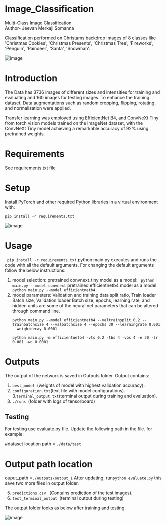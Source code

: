 # Image_Classification
Multi-Class Image Classification
<br>
Author- Jeevan Merkaji Somanna

Classification performed on Christams backdrop Images of 8 classes like 'Christmas Cookies', 'Christmas Presents', 'Christmas Tree', 'Fireworks', 'Penguin', 'Raindeer', 'Santa', 'Snowman'.

![image](https://github.com/Jeevanmerkaji/Image_Classification/assets/101675566/e354061e-82e3-44f4-a326-73ba4a940ad1)


# Introduction
The Data has 3736 images of different sizes and intensities for training and evaluating and 160 images for testing images. To enhance the training dataset, Data augmentations such as random cropping, flipping, rotating, and normalization were applied.

Transfer learning was employed using EfficientNet B4, and ConvNeXt Tiny from torch vision models trained on the ImageNet dataset, with the ConvNeXt Tiny model achieving a remarkable accuracy of 92% using pretrained weights.

# Requirements
See requirements.txt file

# Setup
Install PyTorch and other required Python libraries in a virtual environment with:

```
pip install -r requirements.txt
```

![image](https://github.com/Jeevanmerkaji/Image_Classification/assets/101675566/d85066c6-05a3-4fbe-9683-a2a8cfcb5346)


# Usage 

``` pip install -r requirements.txt``` python main.py executes and runs the code with all the default arguments.
For changing the default arguments follow the below instructions:
1. model selection:
   pretrained convnext_tiny model as a model: ``` python main.py --model convnext```
   pretrained efficientnetb4 model as a model:``` python main.py --model efficientnetb4```
2. model parameters:
   Validation and training data split ratio, Train loader Batch size, Validation loader Batch size, epochs, learning rate, and hidden units are some of the neural net parameters that can be altered through command line.
    ```
    python main.py --model efficientnetb4 --valtrainsplit 0.2 --trainbatchsize 4 --valbatchsize 4 --epochs 30 --learningrate 0.001 --weightdecay 0.0001
    ```
    ```
    python main.py -m efficientnetb4 -vts 0.2 -tbs 4 -vbs 4 -e 30 -lr 0.001 -wd 0.0001
    ```
    
    
# Outputs 
The output of the network is saved in Outputs folder. Output contains:
1.  ```best_model ```(weights of model with highest validation accuracy).
2. ```configuration.txt```(text file with model configurations).
3.```terminal_output.txt```(terminal output during training and evaluation).
4. ```./runs ```(folder with logs of tensorboard)

## Testing
For testing use evaluate.py file. Update the following path in the file. for example:

#dataset location
path =  ```./data/test ```

# Output path location
ouput_path =```./outputs/output_1```
After updating, run``` python evaluate.py ``` this save two more files in output folder.

5. ```predictions.csv ``` (Contains prediction of the test images).
6. ```test_terminal_output ```(terminal output during testing)

The output folder looks as below after training and testing.

![image](https://github.com/Jeevanmerkaji/Image_Classification/assets/101675566/8c42f669-30bb-49c6-b553-c2d44c7f11c2)




